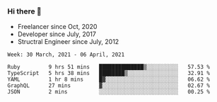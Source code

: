 ### Hi there 👋

- Freelancer since Oct, 2020
- Developer since July, 2017
- Structral Engineer since July, 2012

<!--START_SECTION:waka-->
```text
Week: 30 March, 2021 - 06 April, 2021

Ruby         9 hrs 51 mins   ██████████████▒░░░░░░░░░░   57.53 % 
TypeScript   5 hrs 38 mins   ████████▒░░░░░░░░░░░░░░░░   32.91 % 
YAML         1 hr 8 mins     █▓░░░░░░░░░░░░░░░░░░░░░░░   06.62 % 
GraphQL      27 mins         ▓░░░░░░░░░░░░░░░░░░░░░░░░   02.67 % 
JSON         2 mins          ░░░░░░░░░░░░░░░░░░░░░░░░░   00.25 % 
```
<!--END_SECTION:waka-->
